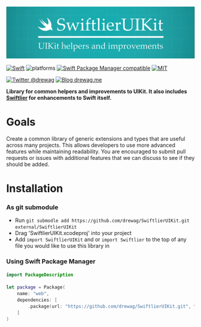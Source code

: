 ![SwiftlierUIKit - UIKit helpers and improvements](https://github.com/drewag/SwiftlierUIKit/raw/master/Assets/Header.jpg)

[![Swift](https://img.shields.io/badge/Swift-5.0.1-lightgrey.svg?colorA=28a745&colorB=4E4E4E)](https://swift.org)
![platforms](https://img.shields.io/badge/Platform-iOS%208-lightgrey.svg?colorA=28a745&colorB=4E4E4E)
[![Swift Package Manager compatible](https://img.shields.io/badge/SPM-compatible-brightgreen.svg?style=flat&colorA=28a745&&colorB=4E4E4E)](https://github.com/apple/swift-package-manager)
[![MIT](https://img.shields.io/badge/license-MIT-blue.svg?style=flat)](/LICENSE)

[![Twitter @drewag](https://img.shields.io/badge/Twitter-@drewag-blue.svg?style=flat)](http://twitter.com/drewag)
[![Blog drewag.me](https://img.shields.io/badge/Blog-drewag.me-blue.svg?style=flat)](http://drewag.me)

**Library for common helpers and improvements to UIKit. It also includes [Swiftlier](https://github.com/drewag/Swiftlier) for enhancements to Swift itself.**

Goals
=====

Create a common library of generic extensions and types that are useful across many projects. This allows developers to use more advanced features while maintaining readability. You are encouraged to submit pull requests or issues with additional features that we can discuss to see if they should be added.

Installation
========

### As git submodule

- Run `git submodle add https://github.com/drewag/SwiftlierUIKit.git external/SwiftlierUIKit`
- Drag 'SwiftlierUIKit.xcodeproj' into your project
- Add `import SwiftlierUIKit` and or `import Swiftlier` to the top of any file you would like to use this library in

### Using Swift Package Manager
```swift
import PackageDescription

let package = Package(
    name: "web",
    dependencies: [
        .package(url: "https://github.com/drewag/SwiftlierUIKit.git", from: "5.0.0"),
    ]
)
```